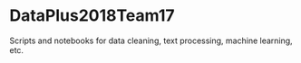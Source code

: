 # DataPlus2018Team17
Scripts and notebooks for data cleaning, text processing, machine learning, etc.
